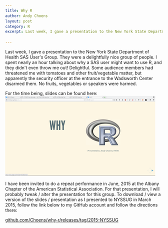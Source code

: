```yaml
---
title: Why R
author: Andy Choens
layout: post
category: R
excerpt: Last week, I gave a presentation to the New York State Department of Health SAS User's Group.

---
```


Last week, I gave a presentation to the New York State Department of
Health SAS User's Group. They were a delightfully nice group of
people. I spent nearly an hour talking about why a SAS user might want
to use R, and they didn't even throw me out! Delightful. Some audience
members had threatened me with tomatoes and other fruit/vegetable
matter, but apparently the security officer at the entrance to the
Wadsworth Center disarmed them. No fruits, vegetables or speakers were
harmed.

For the time being, slides can be found here:
<a href="http://choens.github.io/why-r">
<img src="/img/2015-03-09/why-r.png" alt="Screenshot of first Why R
slide." width="480px" height="255px" class="img" > 
</a>

I have been invited to do a repeat performance in June, 2015 at the
Albany Chapter of the American Statistical Association. For that
presentation, I will probably tweak / alter the presentation for this
group. To download / view a version of the slides / presentation as I
presented to NYSSUG in March 2015, follow the link below to my GitHub
account and follow the directions there:

<a href="https://github.com/Choens/why-r/releases/tag/2015-NYSSUG">
github.com/Choens/why-r/releases/tag/2015-NYSSUG
</a>
